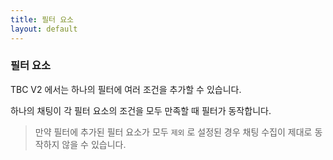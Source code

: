 ```yaml
---
title: 필터 요소
layout: default
---
```


### 필터 요소

TBC V2 에서는 하나의 필터에 여러 조건을 추가할 수 있습니다.

하나의 채팅이 각 필터 요소의 조건을 모두 만족할 때 필터가 동작합니다.

> 만약 필터에 추가된 필터 요소가 모두 `제외` 로 설정된 경우 채팅 수집이 제대로 동작하지 않을 수 있습니다.
